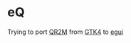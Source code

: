 # eQ

Trying to port [QR2M](github.com/control-owl/QR2M) from [GTK4](https://www.gtk.org/) to [egui](https://docs.rs/egui/latest/egui/)

